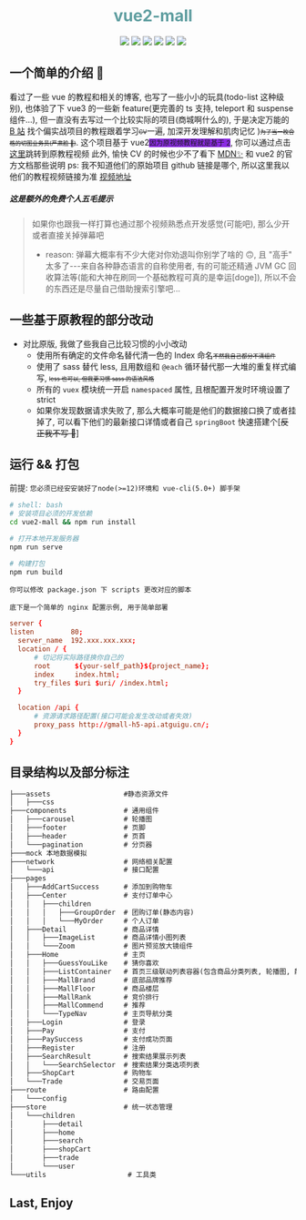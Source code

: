 <h1 style="text-align: center; color: cadetblue;">vue2-mall</h1>

<div align="center">
	<img src="https://img.shields.io/badge/vue-2.6.14-green" />
	<img src="https://img.shields.io/badge/vue--cli-5.0x-orange" />
	<img src="https://img.shields.io/badge/sass-1.52.1-pink" />
	<img src="https://img.shields.io/badge/nprogress-0.2-lightgrey" />
	<img src="https://img.shields.io/badge/and%20more-...-yellowgreen" />
	<img src="https://img.shields.io/badge/license-MIT-blue" />
</div>

## 一个简单的介绍 👋

看过了一些 vue 的教程和相关的博客, 也写了一些小小的玩具(todo-list 这种级别), 也体验了下 vue3 的一些新 feature(更完善的 ts 支持, teleport 和 suspense 组件...), 但一直没有去写过一个比较实际的项目(商城啊什么的), 于是决定万能的 [B 站](https://www.bilibili.com) 找个偏实战项目的教程跟着学习<span style="text-decoration: line-through; font-size: 10px;">CV</span>一遍, 加深开发理解和肌肉记忆 )<span style="text-decoration: line-through; font-size: 10px;">为了当一枚合格的切图业务员(严肃脸 🥲)</span>.
这个项目基于 vue2<span style="font-size: 12px; background-color: blueviolet;">因为原视频教程就是基于 2</span>, 你可以通过点击[这里](https://www.bilibili.com/video/BV1Vf4y1T7bw?share_source=copy_web)跳转到原教程视频
此外, 愉快 CV 的时候也少不了看下 [MDN✨](https://developer.mozilla.org/) 和 vue2 的官方文档那些说明
ps: 我不知道他们的原始项目 github 链接是哪个, 所以这里我以他们的教程视频链接为准
[视频地址](https://www.bilibili.com/video/BV1Vf4y1T7bw?share_source=copy_web)

##### 这是额外的免费个人五毛提示

> 如果你也跟我一样打算也通过那个视频熟悉点开发感觉(可能吧), 那么少开或者直接关掉弹幕吧
>
> - reason: 弹幕大概率有不少大佬对你劝退叫你别学了啥的 🙃, 且 "高手" 太多了---来自各种静态语言的自称使用者, 有的可能还精通 JVM GC 回收算法等(能和大神在刷同一个基础教程可真的是幸运[doge]), 所以不会的东西还是尽量自己借助搜索引擎吧...

## 一些基于原教程的部分改动

- 对比原版, 我做了些我自己比较习惯的小小改动
  - 使用所有确定的文件命名替代清一色的 Index 命名<span style="text-decoration: line-through; font-size: 10px;">不然我自己都分不清组件</span>
  - 使用了 sass 替代 less, 且用数组和 `@each` 循环替代那一大堆的重复样式编写, <span style="text-decoration: line-through; font-size: 10px;">less 也可以, 但我更习惯 sass 的语法风格</span>
  - 所有的 `vuex` 模块统一开启 `namespaced` 属性, 且根配置开发时环境设置了 strict
  - 如果你发现数据请求失败了, 那么大概率可能是他们的数据接口换了或者挂掉了, 可以看下他们的最新接口详情或者自己 `springBoot` 快速搭建个[~~反正我不写 🥲~~]

## 运行 && 打包

前提: `您必须已经安安装好了node(>=12)环境和 vue-cli(5.0+) 脚手架`

```sh
# shell: bash
# 安装项目必须的开发依赖
cd vue2-mall && npm run install

# 打开本地开发服务器
npm run serve

# 构建打包
npm run build
```

`你可以修改 package.json 下 scripts 更改对应的脚本`

`底下是一个简单的 nginx 配置示例, 用于简单部署`

```conf
server {
listen         80;
  server_name  192.xxx.xxx.xxx;
  location / {
      # 切记将实际路径换你自己的
      root      ${your-self_path}${project_name};
      index     index.html;
      try_files $uri $uri/ /index.html;
  }

  location /api {
      # 资源请求路径配置(接口可能会发生改动或者失效)
      proxy_pass http://gmall-h5-api.atguigu.cn/;
  }
}
```

## 目录结构以及部分标注

```txt
├───assets                  #静态资源文件
│   ├───css
├───components              # 通用组件
│   ├───carousel            # 轮播图
│   ├───footer              # 页脚
│   ├───header              # 页首
│   └───pagination          # 分页器
├───mock 本地数据模拟
├───network                 # 网络相关配置
│   └───api                 # 接口配置
├───pages
│   ├───AddCartSuccess      # 添加到购物车
│   ├───Center              # 支付订单中心
│   │   ├───children
│   │   │   ├───GroupOrder  # 团购订单(静态内容)
│   │   │   └───MyOrder     # 个人订单
│   ├───Detail              # 商品详情
│   │   ├───ImageList       # 商品详情小图列表
│   │   └───Zoom            # 图片预览放大镜组件
│   ├───Home                # 主页
│   │   ├───GuessYouLike    # 猜你喜欢
│   │   ├───ListContainer   # 首页三级联动列表容器(包含商品分类列表, 轮播图, 静态内容导航)
│   │   ├───MallBrand       # 底部品牌推荐
│   │   ├───MallFloor       # 商品楼层
│   │   ├───MallRank        # 竞价排行
│   │   ├───MallCommend     # 推荐
│   │   └───TypeNav         # 主页导航分类
│   ├───Login               # 登录
│   ├───Pay                 # 支付
│   ├───PaySuccess          # 支付成功页面
│   ├───Register            # 注册
│   ├───SearchResult        # 搜索结果展示列表
│   │   └───SearchSelector  # 搜索结果分类选项列表
│   ├───ShopCart            # 购物车
│   └───Trade               # 交易页面
├───route                   # 路由配置
│   └───config
├───store                   # 统一状态管理
│   └───children
│       ├───detail
│       ├───home
│       ├───search
│       ├───shopCart
│       ├───trade
│       └───user
└───utils                    # 工具类
```

## Last, Enjoy
